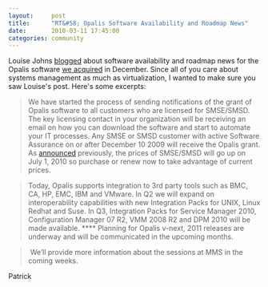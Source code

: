 ```yaml
---
layout:     post
title:      "RT&#58; Opalis Software Availability and Roadmap News"
date:       2010-03-11 17:45:00
categories: community
---
```

Louise Johns [blogged](http://blogs.technet.com/systemcenter/archive/2010/03/03/opalis-software-availability-and-roadmap-news.aspx "System Center blog") about software availability and roadmap news for the Opalis software [we acquired](http://blogs.technet.com/virtualization/archive/2009/12/11/microsoft-acquires-opalis-software.aspx "my blog post from December") in December. Since all of you care about systems management as much as virtualization, I wanted to make sure you saw Louise's post. Here's some excerpts:

> We have started the process of sending notifications of the grant of Opalis software to all customers who are licensed for SMSE/SMSD. The key licensing contact in your organization will be receiving an email on how you can download the software and start to automate your IT processes. Any SMSE or SMSD customer with active Software Assurance on or after December 10 2009 will receive the Opalis grant. As [announced](http://blogs.technet.com/systemcenter/archive/2010/01/08/server-management-suites-new-capabilities-and-price-change.aspx) previously, the prices of SMSE/SMSD will go up on July 1, 2010 so purchase or renew now to take advantage of current prices. 

> Today, Opalis supports integration to 3rd party tools such as BMC, CA, HP, EMC, IBM and VMware. In Q2 we will expand on interoperability capabilities with new Integration Packs for UNIX, Linux Redhat and Suse. In Q3, Integration Packs for Service Manager 2010, Configuration Manager 07 R2, VMM 2008 R2 and DPM 2010 will be made available. **** Planning for Opalis v-next, 2011 releases are underway and will be communicated in the upcoming months.

>  We’ll provide more information about the sessions at MMS in the coming weeks.

Patrick
